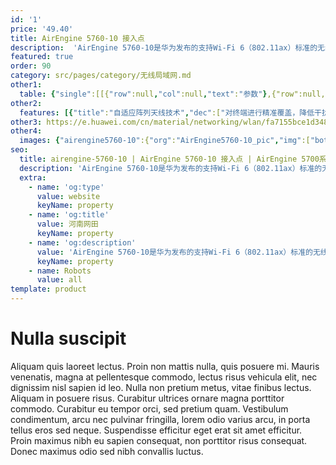 ```yaml
---
id: '1'
price: '49.40'
title: AirEngine 5760-10 接入点
description:  'AirEngine 5760-10是华为发布的支持Wi-Fi 6（802.11ax）标准的无线接入点产品。支持2×2 MIMO，2.4GHz和5GHz双频同时提供业务，整机速率可达1.775Gbps。内置智能天线，信号随用户而动，带来更好的覆盖效果。适合部署在中小型企业、咖啡厅、休闲中心等场景。'
featured: true
order: 90
category: src/pages/category/无线局域网.md
other1: 
  table: {"single":[[{"row":null,"col":null,"text":"参数"},{"row":null,"col":null,"text":"AirEngine 5760-10"}],[{"row":null,"col":null,"text":"尺寸（宽 x 深 x 高）"},{"row":null,"col":null,"text":"200mm×200mm×47mm"}],[{"row":null,"col":null,"text":"电源输入"},{"row":null,"col":null,"text":"DC：12V±10%\nPoE供电：满足802.3at以太网供电标准"}],[{"row":null,"col":null,"text":"最大功耗"},{"row":null,"col":null,"text":"15.8W（不含USB和IOT）\n说明：实际最大功耗遵照不同国家和地区法规而有所不同。"}],[{"row":null,"col":null,"text":"天线类型"},{"row":null,"col":null,"text":"内置智能天线"}],[{"row":null,"col":null,"text":"可同时在线的用户数量"},{"row":null,"col":null,"text":"≤512\n说明：使用环境不同实际用户数存在差异。"}],[{"row":null,"col":null,"text":"最大发射功率"},{"row":null,"col":null,"text":"2.4G：25dBm（组合功率）\n5G：25dBm（组合功率）\n说明： 实际发射功率遵照不同国家和地区法规而有所不同。"}],[{"row":null,"col":null,"text":"MIMO:空间流"},{"row":null,"col":null,"text":"2.4G:2×2:2  5G:2×2:2"}],[{"row":null,"col":null,"text":"无线协议"},{"row":null,"col":null,"text":"802.11a/b/g/n/ac/ac wave2/11ax"}],[{"row":null,"col":null,"text":"最高速率"},{"row":null,"col":null,"text":"1.775 Gbps"}]]}
other2:
  features: [{"title":"自适应阵列天线技术","dec":["对终端进行精准覆盖，降低干扰，提升信号质量，信号随用户而动"]},{"title":"物联网扩展","dec":["USB扩展物联网模块，支持RFID、ZigBee等物联协议"]},{"title":"云管理","dec":["可通过华为云管理平台对AP设备及业务进行管理和运维，节省网络运维成本"]}]
other3: https://e.huawei.com/cn/material/networking/wlan/fa7155bce1d348e292dc96f2e5881ef4
other4:
  images: {"airengine5760-10":{"org":"AirEngine5760-10_pic","img":["bottom.png","front_left.png","front_right.png","front_top.png","rear_top.png","top.png"]}}
seo:
  title: airengine-5760-10 | AirEngine 5760-10 接入点 | AirEngine 5700系列 | 室内接入点 | 无线局域网 | 企业网络
  description: 'AirEngine 5760-10是华为发布的支持Wi-Fi 6（802.11ax）标准的无线接入点产品。支持2×2 MIMO，2.4GHz和5GHz双频同时提供业务，整机速率可达1.775Gbps。内置智能天线，信号随用户而动，带来更好的覆盖效果。适合部署在中小型企业、咖啡厅、休闲中心等场景。'
  extra:
    - name: 'og:type'
      value: website
      keyName: property
    - name: 'og:title'
      value: 河南网田
      keyName: property
    - name: 'og:description'
      value: 'AirEngine 5760-10是华为发布的支持Wi-Fi 6（802.11ax）标准的无线接入点产品。支持2×2 MIMO，2.4GHz和5GHz双频同时提供业务，整机速率可达1.775Gbps。内置智能天线，信号随用户而动，带来更好的覆盖效果。适合部署在中小型企业、咖啡厅、休闲中心等场景。'
      keyName: property
    - name: Robots
      value: all
template: product
---
```


# Nulla suscipit

Aliquam quis laoreet lectus. Proin non mattis nulla, quis posuere mi. Mauris venenatis, magna at pellentesque commodo, lectus risus vehicula elit, nec dignissim nisl sapien id leo. Nulla non pretium metus, vitae finibus lectus. Aliquam in posuere risus. Curabitur ultrices ornare magna porttitor commodo. Curabitur eu tempor orci, sed pretium quam. Vestibulum condimentum, arcu nec pulvinar fringilla, lorem odio varius arcu, in porta tellus eros sed neque. Suspendisse efficitur eget erat sit amet efficitur. Proin maximus nibh eu sapien consequat, non porttitor risus consequat. Donec maximus odio sed nibh convallis luctus.